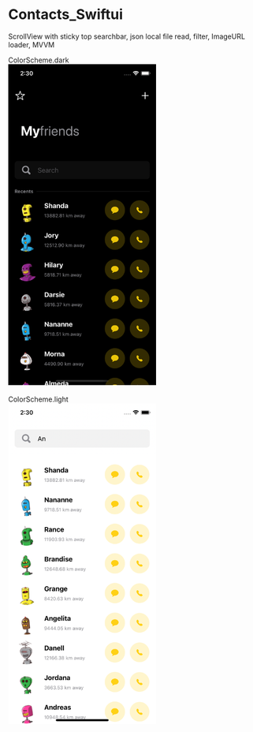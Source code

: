 # Contacts_Swiftui
ScrollView with sticky top searchbar, json local file read, filter, ImageURL loader, MVVM




ColorScheme.dark<br/>
<img src="https://github.com/cmadrid19/Contacts_Swiftui/blob/main/ScrollViewStickyTopSearchBar/Captures/capture1.png" width="300" />
<br/>
<br/>
ColorScheme.light<br/>
<img src="https://github.com/cmadrid19/Contacts_Swiftui/blob/main/ScrollViewStickyTopSearchBar/Captures/capture2.png" width="300" />
